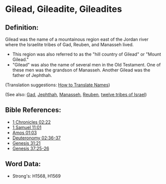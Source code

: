 # Gilead, Gileadite, Gileadites #

## Definition: ##

Gilead was the name of a mountainous region east of the Jordan river where the Israelite tribes of Gad, Reuben, and Manasseh lived.

* This region was also referred to as the "hill country of Gilead" or "Mount Gilead." 
* "Gilead" was also the name of several men in the Old Testament. One of these men was the grandson of Manasseh. Another Gilead was the father of Jephthah.

(Translation suggestions: [How to Translate Names](rc://en/ta/man/translate/translate-names))

(See also: [Gad](../names/gad.md), [Jephthah](../names/jephthah.md), [Manasseh](../names/manasseh.md), [Reuben](../names/reuben.md), [twelve tribes of Israel](../other/12tribesofisrael.md))

## Bible References: ##

* [1 Chronicles 02:22](rc://en/tn/help/1ch/02/22)
* [1 Samuel 11:01](rc://en/tn/help/1sa/11/01)
* [Amos 01:03](rc://en/tn/help/amo/01/03)
* [Deuteronomy 02:36-37](rc://en/tn/help/deu/02/36)
* [Genesis 31:21](rc://en/tn/help/gen/31/21)
* [Genesis 37:25-26](rc://en/tn/help/gen/37/25)

## Word Data: ##

* Strong's: H1568, H1569
